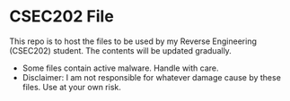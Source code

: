 # CSEC202 File
This repo is to host the files to be used by my Reverse Engineering (CSEC202) student.
The contents will be updated gradually.
* Some files contain active malware. Handle with care.
* Disclaimer: I am not responsible for whatever damage cause by these files. Use at your own risk.
